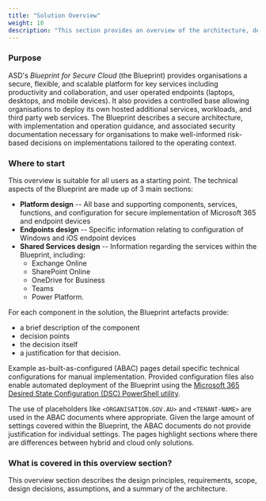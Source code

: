 ```yaml
---
title: "Solution Overview"
weight: 10
description: "This section provides an overview of the architecture, design considerations and decisions associated with system(s) built on ASD's Blueprint for Secure Cloud."
---
```


### Purpose

ASD's *Blueprint for Secure Cloud* (the Blueprint) provides organisations a secure, flexible, and scalable platform for key services including productivity and collaboration, and user operated endpoints (laptops, desktops, and mobile devices). It also provides a controlled base allowing organisations to deploy its own hosted additional services, workloads, and third party web services. The Blueprint describes a secure architecture, with implementation and operation guidance, and associated security documentation necessary for organisations to make well-informed risk-based decisions on implementations tailored to the operating context.

### Where to start

This overview is suitable for all users as a starting point. The technical aspects of the Blueprint are made up of 3 main sections:

* **Platform design** -- All base and supporting components, services, functions, and configuration for secure implementation of Microsoft 365 and endpoint devices
* **Endpoints design** -- Specific information relating to configuration of Windows and iOS endpoint devices
* **Shared Services design** -- Information regarding the services within the Blueprint, including:
  * Exchange Online
  * SharePoint Online
  * OneDrive for Business
  * Teams
  * Power Platform.

For each component in the solution, the Blueprint artefacts provide:

* a brief description of the component
* decision points
* the decision itself
* a justification for that decision.

Example as-built-as-configured (ABAC) pages detail specific technical configurations for manual implementation. Provided configuration files also enable automated deployment of the Blueprint using the [Microsoft 365 Desired State Configuration (DSC) PowerShell utility](https://microsoft365dsc.com/).

The use of placeholders like `<ORGANISATION.GOV.AU>` and `<TENANT-NAME>` are used in the ABAC documents where appropriate. Given the large amount of settings covered within the Blueprint, the ABAC documents do not provide justification for individual settings. The pages highlight sections where there are differences between hybrid and cloud only solutions.

### What is covered in this overview section?

This overview section describes the design principles, requirements, scope, design decisions, assumptions, and a summary of the architecture.
